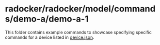 # radocker/radocker/model/commands/demo-a/demo-a-1

This folder contains example commands to showcase specifying specific commands for a device listed in [device.json](../../../device.json).